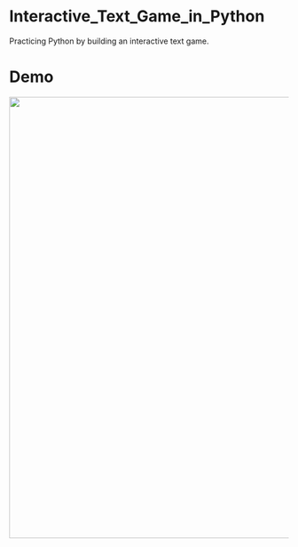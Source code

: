 # Interactive_Text_Game_in_Python
Practicing Python by building an interactive text game.

# Demo

<img src='https://gfycat.com/ifr/PowerfulNegativeDrongo' frameborder='0' scrolling='no' allowfullscreen width='640' height='794'></img>
